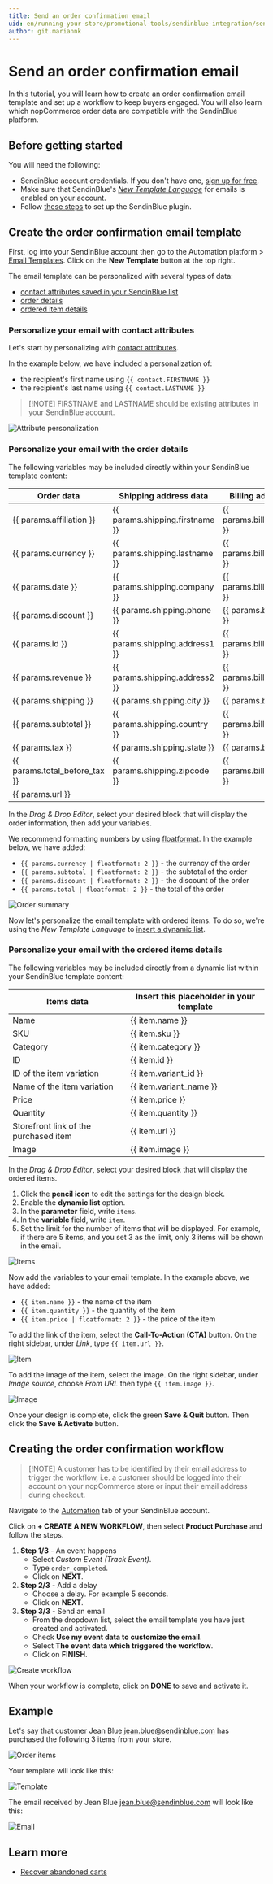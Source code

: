 ```yaml
---
title: Send an order confirmation email
uid: en/running-your-store/promotional-tools/sendinblue-integration/send-an-order-confirmation-email
author: git.mariannk
---
```


# Send an order confirmation email

In this tutorial, you will learn how to create an order confirmation email template and set up a workflow to keep buyers engaged. You will also learn which nopCommerce order data are compatible with the SendinBlue platform.

## Before getting started

You will need the following:
* SendinBlue account credentials. If you don't have one, [sign up for free](https://app.sendinblue.com/account/register/?utm_source=nopcommerce_plugin&utm_medium=plugin&utm_campaign=module_link).
* Make sure that SendinBlue's [*New Template Language*](https://help.sendinblue.com/hc/en-us/articles/360000659260?utm_source=nopcommerce_plugin&utm_medium=plugin&utm_campaign=module_link) for emails is enabled on your account.
* Follow [these steps](xref:en/running-your-store/promotional-tools/sendinblue-integration/set-up-sendinblue-plugin) to set up the SendinBlue plugin.

## Create the order confirmation email template

First, log into your SendinBlue account then go to the Automation platform > [Email Templates](https://my.sendinblue.com/camp/lists/template?utm_source=nopcommerce_plugin&utm_medium=plugin&utm_campaign=module_link). Click on the **New Template** button at the top right.

The email template can be personalized with several types of data:

* [contact attributes saved in your SendinBlue list](https://help.sendinblue.com/hc/en-us/articles/360004172939-NopCommerce-4-20-3-Send-an-order-confirmation-email?utm_source=nopcommerce_plugin&utm_medium=plugin&utm_campaign=module_link#attributes)
* [order details](https://help.sendinblue.com/hc/en-us/articles/360004172939-NopCommerce-4-20-3-Send-an-order-confirmation-email?utm_source=nopcommerce_plugin&utm_medium=plugin&utm_campaign=module_link#cart)
* [ordered item details](https://help.sendinblue.com/hc/en-us/articles/360004172939-NopCommerce-4-20-3-Send-an-order-confirmation-email?utm_source=nopcommerce_plugin&utm_medium=plugin&utm_campaign=module_link#products)

### Personalize your email with contact attributes

Let's start by personalizing with [contact attributes](https://help.sendinblue.com/hc/en-us/articles/360001008200?utm_source=nopcommerce_plugin&utm_medium=plugin&utm_campaign=module_link).

In the example below, we have included a personalization of:

* the recipient's first name using `{{ contact.FIRSTNAME }}`
* the recipient's last name using `{{ contact.LASTNAME }}`

> [!NOTE] FIRSTNAME and LASTNAME should be existing attributes in your SendinBlue account.

![Attribute personalization](_static/send-an-order-confirmation-email/attribute-personalization.gif)

### Personalize your email with the order details

The following variables may be included directly within your SendinBlue template content:

| Order data                      | Shipping address data           | Billing address data           |
| ------------------------------- | ------------------------------- | ------------------------------ |
| {{ params.affiliation }}        | {{ params.shipping.firstname }} | {{ params.billing.firstname }} |
| {{ params.currency }}           | {{ params.shipping.lastname }}  | {{ params.billing.lastname }}  |
| {{ params.date }}               | {{ params.shipping.company }}   | {{ params.billing.company }}   |
| {{ params.discount }}           | {{ params.shipping.phone }}     | {{ params.billing.phone }}     |
| {{ params.id }}                 | {{ params.shipping.address1 }}  | {{ params.billing.address1 }}  |
| {{ params.revenue }}            | {{ params.shipping.address2 }}  | {{ params.billing.address2 }}  |
| {{ params.shipping }}           | {{ params.shipping.city }}      | {{ params.billing.city }}      |
| {{ params.subtotal }}           | {{ params.shipping.country }}   | {{ params.billing.country }}   |
| {{ params.tax }}                | {{ params.shipping.state }}     | {{ params.billing.state }}     |
| {{ params.total_before_tax }} | {{ params.shipping.zipcode }}   | {{ params.billing.zipcode }}   |
| {{ params.url }}                |                                 |                                |

In the *Drag & Drop Editor*, select your desired block that will display the order information, then add your variables.

We recommend formatting numbers by using [floatformat](https://help.sendinblue.com/hc/en-us/articles/360000268730?utm_source=nopcommerce_plugin&utm_medium=plugin&utm_campaign=module_link#numbers). In the example below, we have added:

* `{{ params.currency | floatformat: 2 }}` - the currency of the order
* `{{ params.subtotal | floatformat: 2 }}` - the subtotal of the order
* `{{ params.discount | floatformat: 2 }}` - the discount of the order
* `{{ params.total | floatformat: 2 }}` - the total of the order

![Order summary](_static/send-an-order-confirmation-email/order.jpg)

Now let's personalize the email template with ordered items. To do so, we're using the *New Template Language* to [insert a dynamic list](https://help.sendinblue.com/hc/en-us/articles/360000887379-Inserting-a-dynamic-list-in-the-Drag-Drop-editor-NEW-?utm_source=nopcommerce_plugin&utm_medium=plugin&utm_campaign=module_link).

### Personalize your email with the ordered items details

The following variables may be included directly from a dynamic list within your SendinBlue template content:

| Items data                            | Insert this placeholder in your template |
| ------------------------------------- | ---------------------------------------- |
| Name                                  | {{ item.name }}                          |
| SKU                                   | {{ item.sku }}                           |
| Category                              | {{ item.category }}                      |
| ID                                    | {{ item.id }}                            |
| ID of the item variation              | {{ item.variant_id }}                    |
| Name of the item variation            | {{ item.variant_name }}                  |
| Price                                 | {{ item.price }}                         |
| Quantity                              | {{ item.quantity }}                      |
| Storefront link of the purchased item | {{ item.url }}                           |
| Image                                 | {{ item.image }}                         |

In the *Drag & Drop Editor*, select your desired block that will display the ordered items.

1. Click the **pencil icon** to edit the settings for the design block.
1. Enable the **dynamic list** option.
1. In the **parameter** field, write `items`.
1. In the **variable** field, write `item`.
1. Set the limit for the number of items that will be displayed. For example, if there are 5 items, and you set 3 as the limit, only 3 items will be shown in the email.

![Items](_static/send-an-order-confirmation-email/items.jpg)

Now add the variables to your email template. In the example above, we have added:
* `{{ item.name }}` - the name of the item
* `{{ item.quantity }}` - the quantity of the item
* `{{ item.price | floatformat: 2 }}` - the price of the item

To add the link of the item, select the **Call-To-Action (CTA)** button. On the right sidebar, under *Link*, type `{{ item.url }}`.

![Item](_static/send-an-order-confirmation-email/item.jpg)

To add the image of the item, select the image. On the right sidebar, under *Image source*, choose *From URL* then type `{{ item.image }}`.

![Image](_static/send-an-order-confirmation-email/image.jpg)

Once your design is complete, click the green **Save & Quit** button. Then click the **Save & Activate** button.

## Creating the order confirmation workflow

> [!NOTE] A customer has to be identified by their email address to trigger the workflow, i.e. a customer should be logged into their account on your nopCommerce store or input their email address during checkout.

Navigate to the [Automation](https://automation.sendinblue.com/?utm_source=nopcommerce_plugin&utm_medium=plugin&utm_campaign=module_link) tab of your SendinBlue account.

Click on **+ CREATE A NEW WORKFLOW**, then select **Product Purchase** and follow the steps.

1. **Step 1/3** - An event happens
    * Select *Custom Event (Track Event)*.
    * Type `order_completed`.
    * Click on **NEXT**.
2. **Step 2/3** - Add a delay
    * Choose a delay. For example 5 seconds.
    * Click on **NEXT**.
3. **Step 3/3** - Send an email
    * From the dropdown list, select the email template you have just created and activated.
    * Check **Use my event data to customize the email**.
    * Select **The event data which triggered the workflow**.
    * Click on **FINISH**.

![Create workflow](_static/send-an-order-confirmation-email/create-workflow.gif)

When your workflow is complete, click on **DONE** to save and activate it.

## Example

Let's say that customer Jean Blue jean.blue@sendinblue.com has purchased the following 3 items from your store.

![Order items](_static/send-an-order-confirmation-email/order-items.jpg)

Your template will look like this:

![Template](_static/send-an-order-confirmation-email/template.jpg)

The email received by Jean Blue jean.blue@sendinblue.com will look like this:

![Email](_static/send-an-order-confirmation-email/email.jpg)

## Learn more
* [Recover abandoned carts](xref:en/running-your-store/promotional-tools/sendinblue-integration/recover-abandoned-carts)
